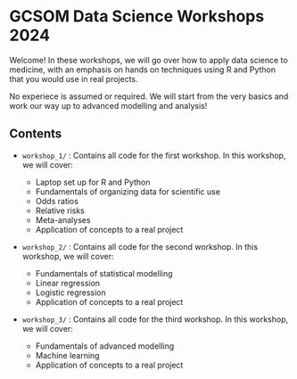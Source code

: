 # GCSOM Data Science Workshops 2024

Welcome! In these workshops, we will go over how to apply
data science to medicine, with an emphasis on hands on 
techniques using R and Python that you would use in real
projects. 

No experiece is assumed or required. We will start from the 
very basics and work our way up to advanced modelling and analysis!

## Contents 

- `workshop_1/` : Contains all code for the first workshop.
    In this workshop, we will cover: 
    - Laptop set up for R and Python 
    - Fundamentals of organizing data for scientific use
    - Odds ratios 
    - Relative risks 
    - Meta-analyses
    - Application of concepts to a real project

- `workshop_2/` : Contains all code for the second workshop.
    In this workshop, we will cover: 
    - Fundamentals of statistical modelling
    - Linear regression
    - Logistic regression
    - Application of concepts to a real project

- `workshop_3/` : Contains all code for the third workshop.
    In this workshop, we will cover: 
    - Fundamentals of advanced modelling 
    - Machine learning 
    - Application of concepts to a real project 
